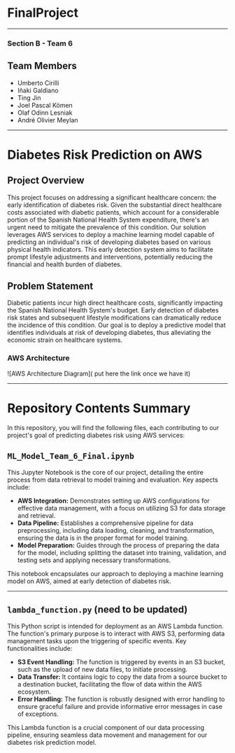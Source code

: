 # FinalProject

---

### Section B - Team 6
## Team Members
- Umberto Cirilli
- Iñaki Galdiano
- Ting Jin
- Joel Pascal Kömen
- Olaf Odinn Lesniak
- André Olivier Meylan

---

# Diabetes Risk Prediction on AWS

## Project Overview

This project focuses on addressing a significant healthcare concern: the early identification of diabetes risk. Given the substantial direct healthcare costs associated with diabetic patients, which account for a considerable portion of the Spanish National Health System expenditure, there's an urgent need to mitigate the prevalence of this condition. Our solution leverages AWS services to deploy a machine learning model capable of predicting an individual's risk of developing diabetes based on various physical health indicators. This early detection system aims to facilitate prompt lifestyle adjustments and interventions, potentially reducing the financial and health burden of diabetes.

## Problem Statement

Diabetic patients incur high direct healthcare costs, significantly impacting the Spanish National Health System's budget. Early detection of diabetes risk states and subsequent lifestyle modifications can dramatically reduce the incidence of this condition. Our goal is to deploy a predictive model that identifies individuals at risk of developing diabetes, thus alleviating the economic strain on healthcare systems.

### AWS Architecture

![AWS Architecture Diagram]( put here the link once we have it)

---

# Repository Contents Summary

In this repository, you will find the following files, each contributing to our project's goal of predicting diabetes risk using AWS services:

## `ML_Model_Team_6_Final.ipynb`

This Jupyter Notebook is the core of our project, detailing the entire process from data retrieval to model training and evaluation. Key aspects include:

- **AWS Integration:** Demonstrates setting up AWS configurations for effective data management, with a focus on utilizing S3 for data storage and retrieval.
- **Data Pipeline:** Establishes a comprehensive pipeline for data preprocessing, including data loading, cleaning, and transformation, ensuring the data is in the proper format for model training.
- **Model Preparation:** Guides through the process of preparing the data for the model, including splitting the dataset into training, validation, and testing sets and applying necessary transformations.

This notebook encapsulates our approach to deploying a machine learning model on AWS, aimed at early detection of diabetes risk.

---

## `lambda_function.py` (need to be updated) 

This Python script is intended for deployment as an AWS Lambda function. The function's primary purpose is to interact with AWS S3, performing data management tasks upon the triggering of specific events. Key functionalities include:

- **S3 Event Handling:** The function is triggered by events in an S3 bucket, such as the upload of new data files, to initiate processing.
- **Data Transfer:** It contains logic to copy the data from a source bucket to a destination bucket, facilitating the flow of data within the AWS ecosystem.
- **Error Handling:** The function is robustly designed with error handling to ensure graceful failure and provide informative error messages in case of exceptions.

This Lambda function is a crucial component of our data processing pipeline, ensuring seamless data movement and management for our diabetes risk prediction model.

